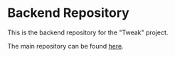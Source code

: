 # Backend Repository

This is the backend repository for the "Tweak" project.

The main repository can be found [here](https://github.com/ThomasKrass/tweak).
